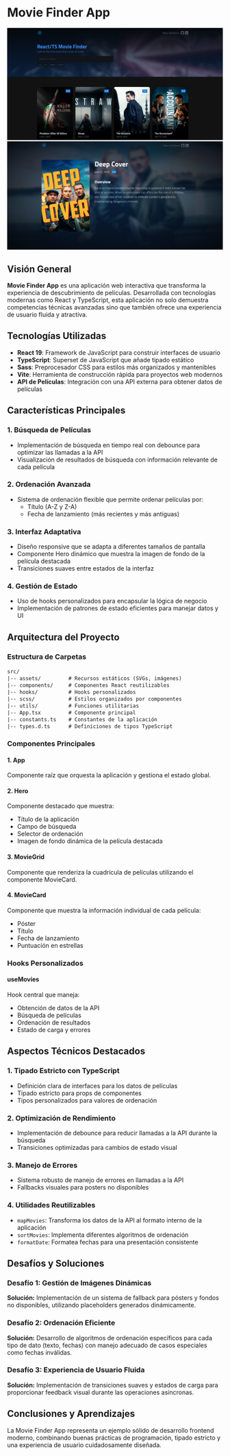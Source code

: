 # Movie Finder App

![Movie App Home](/public/screenshots/home-page.webp)
![Movie Detailes Page](/public/screenshots/movie-page.webp)

## Visión General

**Movie Finder App** es una aplicación web interactiva que transforma la experiencia de descubrimiento de películas. Desarrollada con tecnologías modernas como React y TypeScript, esta aplicación no solo demuestra competencias técnicas avanzadas sino que también ofrece una experiencia de usuario fluida y atractiva.

## Tecnologías Utilizadas

- **React 19**: Framework de JavaScript para construir interfaces de usuario
- **TypeScript**: Superset de JavaScript que añade tipado estático
- **Sass**: Preprocesador CSS para estilos más organizados y mantenibles
- **Vite**: Herramienta de construcción rápida para proyectos web modernos
- **API de Películas**: Integración con una API externa para obtener datos de películas

## Características Principales

### 1. Búsqueda de Películas

- Implementación de búsqueda en tiempo real con debounce para optimizar las llamadas a la API
- Visualización de resultados de búsqueda con información relevante de cada película

### 2. Ordenación Avanzada

- Sistema de ordenación flexible que permite ordenar películas por:
  - Título (A-Z y Z-A)
  - Fecha de lanzamiento (más recientes y más antiguas)

### 3. Interfaz Adaptativa

- Diseño responsive que se adapta a diferentes tamaños de pantalla
- Componente Hero dinámico que muestra la imagen de fondo de la película destacada
- Transiciones suaves entre estados de la interfaz

### 4. Gestión de Estado

- Uso de hooks personalizados para encapsular la lógica de negocio
- Implementación de patrones de estado eficientes para manejar datos y UI

## Arquitectura del Proyecto

### Estructura de Carpetas

```
src/
|-- assets/         # Recursos estáticos (SVGs, imágenes)
|-- components/     # Componentes React reutilizables
|-- hooks/          # Hooks personalizados
|-- scss/           # Estilos organizados por componentes
|-- utils/          # Funciones utilitarias
|-- App.tsx         # Componente principal
|-- constants.ts    # Constantes de la aplicación
|-- types.d.ts      # Definiciones de tipos TypeScript
```

### Componentes Principales

#### 1. App

Componente raíz que orquesta la aplicación y gestiona el estado global.

#### 2. Hero

Componente destacado que muestra:

- Título de la aplicación
- Campo de búsqueda
- Selector de ordenación
- Imagen de fondo dinámica de la película destacada

#### 3. MovieGrid

Componente que renderiza la cuadrícula de películas utilizando el componente MovieCard.

#### 4. MovieCard

Componente que muestra la información individual de cada película:

- Póster
- Título
- Fecha de lanzamiento
- Puntuación en estrellas

### Hooks Personalizados

#### useMovies

Hook central que maneja:

- Obtención de datos de la API
- Búsqueda de películas
- Ordenación de resultados
- Estado de carga y errores

## Aspectos Técnicos Destacados

### 1. Tipado Estricto con TypeScript

- Definición clara de interfaces para los datos de películas
- Tipado estricto para props de componentes
- Tipos personalizados para valores de ordenación

### 2. Optimización de Rendimiento

- Implementación de debounce para reducir llamadas a la API durante la búsqueda
- Transiciones optimizadas para cambios de estado visual

### 3. Manejo de Errores

- Sistema robusto de manejo de errores en llamadas a la API
- Fallbacks visuales para posters no disponibles

### 4. Utilidades Reutilizables

- `mapMovies`: Transforma los datos de la API al formato interno de la aplicación
- `sortMovies`: Implementa diferentes algoritmos de ordenación
- `formatDate`: Formatea fechas para una presentación consistente

## Desafíos y Soluciones

### Desafío 1: Gestión de Imágenes Dinámicas

**Solución:** Implementación de un sistema de fallback para pósters y fondos no disponibles, utilizando placeholders generados dinámicamente.

### Desafío 2: Ordenación Eficiente

**Solución:** Desarrollo de algoritmos de ordenación específicos para cada tipo de dato (texto, fechas) con manejo adecuado de casos especiales como fechas inválidas.

### Desafío 3: Experiencia de Usuario Fluida

**Solución:** Implementación de transiciones suaves y estados de carga para proporcionar feedback visual durante las operaciones asíncronas.

## Conclusiones y Aprendizajes

La Movie Finder App representa un ejemplo sólido de desarrollo frontend moderno, combinando buenas prácticas de programación, tipado estricto y una experiencia de usuario cuidadosamente diseñada.
